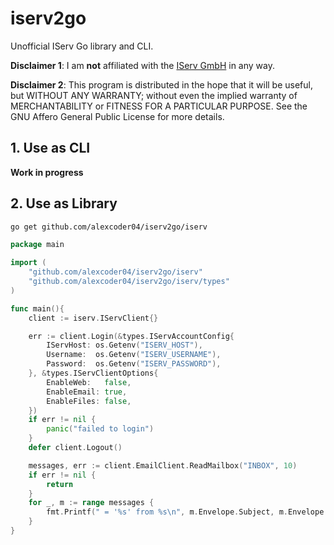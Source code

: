 
# iserv2go

Unofficial IServ Go library and CLI.

**Disclaimer 1**: I am **not** affiliated with the [IServ GmbH](https://iserv.eu/) in any way.

**Disclaimer 2**: This program is distributed in the hope that it will be useful, but WITHOUT ANY WARRANTY; without even the implied warranty of MERCHANTABILITY or FITNESS FOR A PARTICULAR PURPOSE. See the GNU Affero General Public License for more details.

## 1. Use as CLI

**Work in progress**

## 2. Use as Library

```sh
go get github.com/alexcoder04/iserv2go/iserv
```

```go
package main

import (
    "github.com/alexcoder04/iserv2go/iserv"
    "github.com/alexcoder04/iserv2go/iserv/types"
)

func main(){
    client := iserv.IServClient{}

    err := client.Login(&types.IServAccountConfig{
		IServHost: os.Getenv("ISERV_HOST"),
		Username:  os.Getenv("ISERV_USERNAME"),
		Password:  os.Getenv("ISERV_PASSWORD"),
	}, &types.IServClientOptions{
		EnableWeb:   false,
		EnableEmail: true,
		EnableFiles: false,
	})
    if err != nil {
        panic("failed to login")
    }
    defer client.Logout()

    messages, err := client.EmailClient.ReadMailbox("INBOX", 10)
    if err != nil {
        return
    }
    for _, m := range messages {
        fmt.Printf(" = '%s' from %s\n", m.Envelope.Subject, m.Envelope.Sender[0].Address())
    }
}
```
